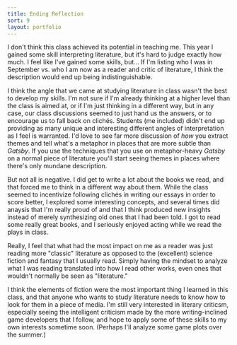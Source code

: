 ```yaml
---
title: Ending Reflection
sort: 9
layout: portfolio
---
```


I don't think this class achieved its potential in teaching me.
This year I gained some skill interpreting literature, but it's hard to judge
exactly how much. I feel like I've gained some skills, but… If I'm listing who
I was in September vs. who I am now as a reader and critic of literature, I
think the description would end up being indistinguishable.

I think the angle that we came at studying literature in class wasn't the best
to develop my skills. I'm not sure if I'm already thinking at a higher level
than the class is aimed at, or if I'm just thinking in a different way, but in
any case, our class discussions seemed to just hand us the answers, or to
encourage us to fall back on clichés. Students (me included) didn't end up
providing as many unique and interesting different angles of interpretation as
I feel is warranted. I'd love to see far more discussion of _how_ you extract
themes and tell what's a metaphor in places that are more subtle than _Gatsby_.
If you use the techniques that you use on metaphor-heavy _Gatsby_ on a normal
piece of literature you'll start seeing themes in places where there's only
mundane description.

But not all is negative. I did get to write a lot about the books we read, and
that forced me to think in a different way about them. While the class seemed
to incentivize following clichés in writing our essays in order to score better,
I explored some interesting concepts, and several times did anaysis that I'm
really proud of and that I think produced new insights instead of merely
synthesizing old ones that I had been told. I got to read some really great
books, and I seriously enjoyed acting while we read the plays in class.

Really, I feel that what had the most impact on me as a reader was just reading
more "classic" literature as opposed to the (excellent) science fiction and
fantasy that I usually read. Simply having the mindset to analyze what I was
reading translated into how I read other works, even ones that wouldn't
normally be seen as "literature."

I think the elements of fiction were the most important thing I learned in this
class, and that anyone who wants to study literature needs to know how to look
for them in a piece of media. I'm still very interested in literary criticsm,
especially seeing the intelligent criticism made by the more writing-inclined
game developers that I follow, and hope to apply some of these skills to my own
interests sometime soon. (Perhaps I'll analyze some game plots over the
summer.)